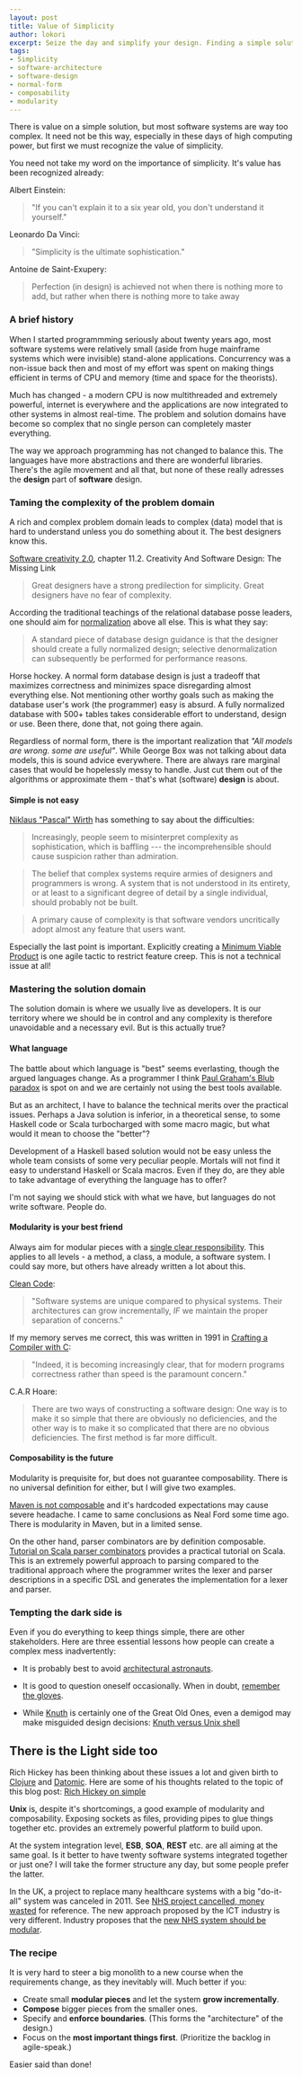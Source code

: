 ```yaml
---
layout: post
title: Value of Simplicity
author: lokori
excerpt: Seize the day and simplify your design. Finding a simple solution to a complex problem is one of the ultimate achievements. In this post I try to convince you and briefly touch the foundations on which one can build a simple solution. 
tags: 
- Simplicity
- software-architecture 
- software-design 
- normal-form
- composability
- modularity
---
```


There is value on a simple solution, but most software systems are way too complex. 
It need not be this way, especially in these days of high computing power, but first we must
recognize the value of simplicity.

You need not take my word on the importance of simplicity. It's value has been recognized already:

 Albert Einstein:
>"If you can't explain it to a six year old, you don't understand it yourself." 

Leonardo Da Vinci:
>"Simplicity is the ultimate sophistication." 

Antoine de Saint-Exupery:
>Perfection (in design) is achieved not when there is nothing more to add, but rather when there is nothing more to take away 


### A brief history

When I started programmming seriously about twenty years ago, most software systems were 
relatively small (aside from huge mainframe systems which were invisible) stand-alone applications. 
Concurrency was a non-issue back then and most of my effort was spent on making things efficient
in terms of CPU and memory (time and space for the theorists). 

Much has changed - a modern CPU is now multithreaded and extremely powerful, internet is everywhere 
and the applications are now integrated to other systems in almost real-time. The problem and 
solution domains have become so complex that no single person can completely master everything.

The way we approach programming has not changed to balance this. The languages have more abstractions and 
there are wonderful libraries. There's the agile movement and all that, but none of these really
adresses the **design** part of **software** design. 


### Taming the complexity of the problem domain

A rich and complex problem domain leads to complex (data) model that is hard to understand unless
you do something about it. The best designers know this.

[Software creativity 2.0](http://www.amazon.com/Software-Creativity-2-0-Robert-Glass/dp/0977213315), chapter 11.2. Creativity And Software Design: The Missing Link
>Great designers have a strong predilection for simplicity.
>Great designers have no fear of complexity.

According the traditional teachings of the relational database posse leaders, one should aim for 
[normalization](http://en.wikipedia.org/wiki/Database_normalization) above all else. This is what they
say:
>A standard piece of database design guidance is that the designer should create a fully normalized design; selective denormalization can subsequently be performed for performance reasons.

Horse hockey. A normal form database design is just a tradeoff that maximizes correctness and minimizes space disregarding almost everything else. Not
mentioning other worthy goals such as making the database user's work (the programmer) easy is absurd. A fully normalized database with 500+ tables 
takes considerable effort to understand, design or use. Been there, done that, not going there again.

Regardless of normal form, there is the important realization that *"All models are wrong. some are useful"*. While George Box
was not talking about data models, this is sound advice everywhere. There are always rare marginal cases that
would be hopelessly messy to handle. Just cut them out of the algorithms or approximate them - that's what 
(software) **design** is about.

#### Simple is not easy 

[Niklaus "Pascal" Wirth](http://en.wikipedia.org/wiki/Niklaus_Wirth) has something to say about the difficulties:

>Increasingly, people seem to misinterpret complexity as sophistication, which is baffling --- the incomprehensible should cause suspicion rather than admiration. 

>The belief that complex systems require armies of designers and programmers is wrong. A system that is not understood in its entirety, or at least to a significant degree of detail by a single individual, should probably not be built. 

>A primary cause of complexity is that software vendors uncritically adopt almost any feature that users want. 

Especially the last point is important. Explicitly creating a [Minimum Viable Product](http://en.wikipedia.org/wiki/Minimum_viable_product) is one agile
tactic to restrict feature creep. This is not a technical issue at all!


### Mastering the solution domain ###

The solution domain is where we usually live as developers. It is our territory where we should be in control
and any complexity is therefore unavoidable and a necessary evil. But is this actually true? 

#### What language 

The battle about which language is "best" seems everlasting, though the argued languages change. 
As a programmer I think [Paul Graham's Blub paradox](http://www.paulgraham.com/avg.html) is spot on 
and we are certainly not using the best tools available.

But as an architect, I have to balance the technical merits over the practical issues.
Perhaps a Java solution is inferior, in a theoretical sense, to some Haskell code or 
Scala turbocharged with some macro magic, but what would it mean to choose the "better"?

Development of a Haskell based solution would not be easy unless the whole team consists of 
some very peculiar people. Mortals will not find it easy to understand Haskell or Scala macros. 
Even if they do, are they able to take advantage of everything the language has to offer? 

I'm not saying we should stick with what we have, but languages do not write software. People do.

#### Modularity is your best friend

Always aim for modular pieces with a [single clear responsibility](http://en.wikipedia.org/wiki/Single_responsibility_principle). 
This applies to all levels - a method, a class, a module, a software system. I could say more, but others have already
written a lot about this.

[Clean Code](http://www.amazon.com/Clean-Code-Handbook-Software-Craftsmanship/dp/0132350882):
>"Software systems are unique compared to physical systems. Their architectures can grow incrementally, *IF* we maintain
>the proper separation of concerns."

If my memory serves me correct, this was written in 1991 in [Crafting a Compiler with C](http://www.amazon.com/Crafting-Compiler-Charles-N-Fischer/dp/0805321667):
>"Indeed, it is becoming increasingly clear, that for modern programs correctness rather than 
>speed is the paramount concern."

C.A.R Hoare:
>There are two ways of constructing a software design: One way is to make it so simple that there are obviously no deficiencies, and the other way is to make it so complicated that there are no obvious deficiencies. The first method is far more difficult.

#### Composability is the future

Modularity is prequisite for, but does not guarantee composability. There is no universal definition for either, but I will give two examples.
 
[Maven is not composable](http://nealford.com/memeagora/2013/01/22/why_everyone_eventually_hates_maven.html) and it's hardcoded expectations may
cause severe headache. I came to same conclusions as Neal Ford some time ago. There is modularity in Maven, but in a limited sense.

On the other hand, parser combinators are by definition composable. [Tutorial on Scala parser combinators](http://www.codecommit.com/blog/scala/the-magic-behind-parser-combinators) provides a practical tutorial
on Scala. This is an extremely powerful approach to parsing compared to the traditional approach where the programmer writes the lexer and parser descriptions in a specific
DSL and generates the implementation for a lexer and parser. 


### Tempting the dark side is

Even if you do everything to keep things simple, there are other stakeholders. Here are three
essential lessons how people can create a complex mess inadvertently:

* It is probably best to avoid [architectural astronauts](http://www.joelonsoftware.com/articles/fog0000000018.html). 

* It is good to question oneself occasionally. When in doubt, [remember the gloves](http://thedailywtf.com/Articles/The_Complicator_0x27_s_Gloves.aspx).

* While [Knuth](http://en.wikipedia.org/wiki/Donald_Knuth) is certainly one of the Great Old Ones, even a demigod may make misguided design decisions:
[Knuth versus Unix shell](http://www.leancrew.com/all-this/2011/12/more-shell-less-egg/)

## There is the Light side too

Rich Hickey has been thinking about these issues a lot and given birth to [Clojure](http://clojure.org/) and [Datomic](http://www.datomic.com/).
Here are some of his thoughts related to the topic of this blog post:
[Rich Hickey on simple](http://www.slideshare.net/evandrix/simple-made-easy)

**Unix** is, despite it's shortcomings, a good example of modularity and composability. Exposing sockets as files,
providing pipes to glue things together etc. provides an extremely powerful platform to build
upon.

At the system integration level, **ESB**, **SOA**, **REST** etc. are all aiming at the same goal. 
Is it better to have twenty software systems integrated together or just one? I will take the former 
structure any day, but some people prefer the latter. 

In the UK, a project to replace many healthcare systems with a big "do-it-all" system was canceled in 2011.
See [NHS project cancelled, money wasted](http://www.dailymail.co.uk/news/article-2040259/NHS-IT-project-failure-Labours-12bn-scheme-scrapped.html#axzz2KmFYBloG) for reference. 
The new approach proposed by the ICT industry is very different. Industry proposes that the
[new NHS system should be modular](http://www.intellectuk.org/blog/2011/05/26/debating-the-future-of-nhs-ict-local-proven-and-user-led/).

### The recipe

It is very hard to steer a big monolith to a new course when the requirements change, as they inevitably will. 
Much better if you:

* Create small **modular pieces** and let the system **grow incrementally**. 
* **Compose** bigger pieces from the smaller ones.
* Specify and **enforce boundaries**. (This forms the "architecture" of the design.)
* Focus on the **most important things first**. (Prioritize the backlog in agile-speak.)

Easier said than done!
